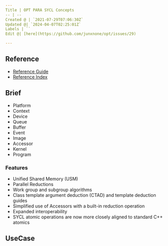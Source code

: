 ```yaml
---
Title | OPT PARA SYCL Concepts
-- | --
Created @ | `2021-07-29T07:06:30Z`
Updated @| `2024-04-07T02:25:01Z`
Labels | ``
Edit @| [here](https://github.com/junxnone/opt/issues/29)

---
```

## Reference
- [Reference Guide](https://www.khronos.org/files/sycl/sycl-121-reference-guide.pdf)
- [Reference Index](https://sycl.readthedocs.io/en/latest/index.html)

## Brief
- Platform
- Context
- Device
- Queue
- Buffer
- Event
- Image
- Accessor
- Kernel
- Program

### Features
- Unified Shared Memory (USM) 
- Parallel Reductions 
- Work group and subgroup algorithms
- Class template argument deduction (CTAD) and template deduction guides
- Simplified use of Accessors with a built-in reduction operation
- Expanded interoperability
- SYCL atomic operations are now more closely aligned to standard C++ atomics 

## UseCase

